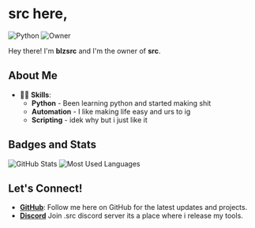# src here,

![Python](https://img.shields.io/badge/-Python-3776AB?style=for-the-badge&logo=python&logoColor=white)
![Owner](https://img.shields.io/badge/-Owner-blue?style=for-the-badge)

Hey there! I'm **blzsrc** and I'm the owner of **src**.

## About Me

- 🧙‍♂️ **Skills**: 
    - **Python** - Been learning python and started making shit
    - **Automation** - I like making life easy and urs to ig
    - **Scripting** - idek why but i just like it

## Badges and Stats

![GitHub Stats](https://github-readme-stats.vercel.app/api?username=blzsr&show_icons=true&theme=dracula)
![Most Used Languages](https://github-readme-stats.vercel.app/api/top-langs/?username=blzsr&layout=compact&theme=dracula)

## Let's Connect!
- **[GitHub](https://github.com/blzsrc)**: Follow me here on GitHub for the latest updates and projects.
- **[Discord](https://discord.gg/DXWEb8Sh)** Join .src discord server its a place where i release my tools.

